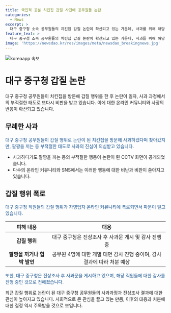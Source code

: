 ```yaml
---
title: 국민적 공분 치킨집 갑질 사건에 공무원들 논란
categories:
  - News
excerpt: >
  대구 중구청 소속 공무원들의 치킨집 갑질 논란이 확산되고 있는 가운데, 사과를 위해 해당 가게를 찾아간 과정에서 부적절한 태도로 비난을 받고 있다. CCTV 화면을 캡처한 사진과 함께 거짓된 사과라는 주장이 온라인 커뮤니티에 올라와 논란이 일고 있다. 해당 게시물을 접한 다른 사용자들도 비판적인 반응을 보이며, 대구 중구청은 진상조사를 진행 중이고, 감사 결과에 따라 처분을 내릴 방침이라고 한다. 이에 대한 온라인 사용자들의 관심과 우려가 계속되고 있다. 
feature_text: >
  대구 중구청 소속 공무원들의 치킨집 갑질 논란이 확산되고 있는 가운데, 사과를 위해 해당 가게를 찾아간 과정에서 부적절한 태도로 비난을 받고 있다. CCTV 화면을 캡처한 사진과 함께 거짓된 사과라는 주장이 온라인 커뮤니티에 올라와 논란이 일고 있다. 해당 게시물을 접한 다른 사용자들도 비판적인 반응을 보이며, 대구 중구청은 진상조사를 진행 중이고, 감사 결과에 따라 처분을 내릴 방침이라고 한다. 이에 대한 온라인 사용자들의 관심과 우려가 계속되고 있다. 
image: 'https://newsdao.kr/res/images/meta/newsdao_breakingnews.jpg'
---
```


<p><img src="https://newsdao.kr/res/images/meta/newsdao_breakingnews.jpg" alt="koreaapp 속보" /></p>

<h1>대구 중구청 갑질 논란</h1>

<p data-ke-size="size16">대구 중구청 공무원들이 치킨집을 방문해 갑질 행위를 한 후 논란이 일자, 사과 과정에서의 부적절한 태도로 또다시 비판을 받고 있습니다. 이에 대한 온라인 커뮤니티와 사장의 반응이 확산되고 있습니다.</p>

<h2 data-ke-size="size26">무례한 사과</h2>

<p><span style="color: #1a5490;">대구 중구청 공무원들이 갑질 행위로 논란이 된 치킨집을 방문해 사과하겠다며 찾아갔지만, 팔짱을 끼는 등 부적절한 태도로 사과의 진심이 의심받고 있습니다.</span></p>

<ul>
<li>사과하다가도 팔짱을 끼는 등의 부적절한 행동이 논란이 된 CCTV 화면이 공개되었습니다.</li>
<li>다수의 온라인 커뮤니티와 SNS에서는 이러한 행동에 대한 비난과 비판이 쏟아지고 있습니다.</li>
</ul>

<h2 data-ke-size="size26">갑질 행위 폭로</h2>

<p><span style="color: #1a5490;">대구 중구청 직원들의 갑질 행위가 자영업자 온라인 커뮤니티에 폭로되면서 파문이 일고 있습니다.</span></p>

<table>
<thead>
<tr>
<th style="text-align: center; height: 17px;"><b>피해 내용</b></th>
<th style="text-align: center; height: 17px;"><b>대응</b></th>
</tr>
</thead>
<tbody>
<tr>
<td style="text-align: center; height: 17px;"><b>갑질 행위</b></td>
<td style="text-align: center; height: 17px;">대구 중구청은 진상조사 후 사과문 게시 및 감사 진행 중</td>
</tr>
<tr>
<td style="text-align: center; height: 17px;"><b>팔짱을 끼거나 협박 발언</b></td>
<td style="text-align: center; height: 17px;">공무원 4명에 대한 개별 대면 감사 진행 중이며, 감사 결과에 따라 처분 예상</td>
</tr>
</tbody>
</table>

<p><span style="color: #1a5490;">또한, 대구 중구청은 진상조사 후 사과문을 게시하고 있으며, 해당 직원들에 대한 감사를 진행 중인 것으로 전해졌습니다.</span></p>

<p data-ke-size="size16">최근 갑질 행위로 논란이 된 대구 중구청 공무원들의 사과과정과 진상조사 결과에 대한 관심이 높아지고 있습니다. 사회적으로 큰 관심을 끌고 있는 만큼, 이후의 대응과 처분에 대한 결정 역시 주목받을 것으로 보입니다.</p>

